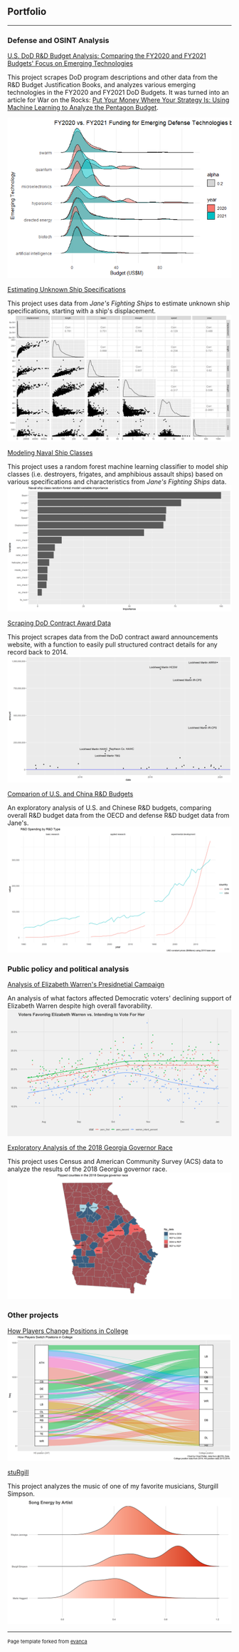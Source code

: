 ## Portfolio

---
### Defense and OSINT Analysis
[U.S. DoD R&D Budget Analysis: Comparing the FY2020 and FY2021 Budgets' Focus on Emerging Technologies](https://github.com/cgpeltier/Defense/blob/master/dod_budget_scraping_fy2021.md)

This project scrapes DoD program descriptions and other data from the R&D Budget Justification Books, and analyzes various emerging technologies in the FY2020 and FY2021 DoD Budgets. It was turned into an article for War on the Rocks: [Put Your Money Where Your Strategy Is: Using Machine Learning to Analyze the Pentagon Budget](https://warontherocks.com/2020/03/put-your-money-where-your-strategy-is-using-machine-learning-to-analyze-the-pentagon-budget/).

<img src="images/unnamed-chunk-7-2.png"/>

[Estimating Unknown Ship Specifications](https://github.com/cgpeltier/Defense/blob/master/Modeling-Ship-Displacement.md)

This project uses data from *Jane's Fighting Ships* to estimate unknown ship specifications, starting with a ship's displacement. 
<img src="images/ggp.png"/>

[Modeling Naval Ship Classes](https://github.com/cgpeltier/Defense/blob/master/fighting_ships_modeling.md)

This project uses a random forest machine learning classifier to model ship classes (i.e. destroyers, frigates, and amphibious assault ships) based on various specifications and characteristics from *Jane's Fighting Ships* data. 
<img src="images/fs_class_importance.png"/>

[Scraping DoD Contract Award Data](https://github.com/cgpeltier/Defense/blob/master/dod_contract_award_scraping.md)

This project scrapes data from the DoD contract award announcements website, with a function to easily pull structured contract details for any record back to 2014. 
<img src="images/hypersonic_awards_timeline.png"/>

[Comparion of U.S. and China R&D Budgets](https://github.com/cgpeltier/Defense/blob/master/rd_investment_project.md)

An exploratory analysis of U.S. and Chinese R&D budgets, comparing overall R&D budget data from the OECD and defense R&D budget data from Jane's.
<img src="images/rd_spending.png"/>

### Public policy and political analysis
[Analysis of Elizabeth Warren's Presidnetial Campaign](https://github.com/cgpeltier/Public-Policy-Politics/blob/master/nationscape.md)

An analysis of what factors affected Democratic voters' declining support of Elizabeth Warren despite high overall favorability. 
<img src="images/Warren_favor_intent.png"/>

[Exploratory Analysis of the 2018 Georgia Governor Race](https://github.com/cgpeltier/Public-Policy-Politics/blob/master/ga_governor2018.md)

This project uses Census and American Community Survey (ACS) data to analyze the results of the 2018 Georgia governor race.
<img src="images/gov_flips.png"/>

### Other projects
[How Players Change Positions in College](https://github.com/cgpeltier/CFB_EPA/blob/master/roster_position_project.md)
<img src="images/positions.png"/>

[stuRgill](https://github.com/cgpeltier/Music/blob/master/stuRgill.md)

This project analyzes the music of one of my favorite musicians, Sturgill Simpson. 
<img src="images/artist_comp_energy.png"/>

---
<p style="font-size:11px">Page template forked from <a href="https://github.com/evanca/quick-portfolio">evanca</a></p>
<!-- Remove above link if you don't want to attibute -->

